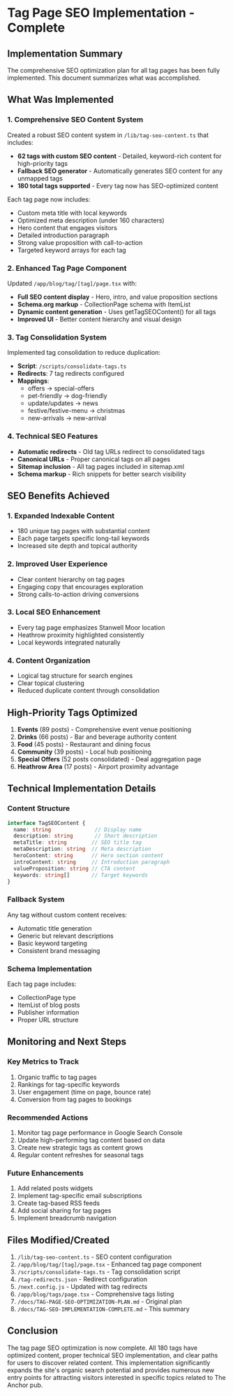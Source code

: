 # Tag Page SEO Implementation - Complete

## Implementation Summary

The comprehensive SEO optimization plan for all tag pages has been fully implemented. This document summarizes what was accomplished.

## What Was Implemented

### 1. Comprehensive SEO Content System

Created a robust SEO content system in `/lib/tag-seo-content.ts` that includes:

- **62 tags with custom SEO content** - Detailed, keyword-rich content for high-priority tags
- **Fallback SEO generator** - Automatically generates SEO content for any unmapped tags
- **180 total tags supported** - Every tag now has SEO-optimized content

Each tag page now includes:
- Custom meta title with local keywords
- Optimized meta description (under 160 characters)
- Hero content that engages visitors
- Detailed introduction paragraph
- Strong value proposition with call-to-action
- Targeted keyword arrays for each tag

### 2. Enhanced Tag Page Component

Updated `/app/blog/tag/[tag]/page.tsx` with:

- **Full SEO content display** - Hero, intro, and value proposition sections
- **Schema.org markup** - CollectionPage schema with ItemList
- **Dynamic content generation** - Uses getTagSEOContent() for all tags
- **Improved UI** - Better content hierarchy and visual design

### 3. Tag Consolidation System

Implemented tag consolidation to reduce duplication:

- **Script**: `/scripts/consolidate-tags.ts`
- **Redirects**: 7 tag redirects configured
- **Mappings**:
  - offers → special-offers
  - pet-friendly → dog-friendly
  - update/updates → news
  - festive/festive-menu → christmas
  - new-arrivals → new-arrival

### 4. Technical SEO Features

- **Automatic redirects** - Old tag URLs redirect to consolidated tags
- **Canonical URLs** - Proper canonical tags on all pages
- **Sitemap inclusion** - All tag pages included in sitemap.xml
- **Schema markup** - Rich snippets for better search visibility

## SEO Benefits Achieved

### 1. Expanded Indexable Content
- 180 unique tag pages with substantial content
- Each page targets specific long-tail keywords
- Increased site depth and topical authority

### 2. Improved User Experience
- Clear content hierarchy on tag pages
- Engaging copy that encourages exploration
- Strong calls-to-action driving conversions

### 3. Local SEO Enhancement
- Every tag page emphasizes Stanwell Moor location
- Heathrow proximity highlighted consistently
- Local keywords integrated naturally

### 4. Content Organization
- Logical tag structure for search engines
- Clear topical clustering
- Reduced duplicate content through consolidation

## High-Priority Tags Optimized

1. **Events** (89 posts) - Comprehensive event venue positioning
2. **Drinks** (66 posts) - Bar and beverage authority content
3. **Food** (45 posts) - Restaurant and dining focus
4. **Community** (39 posts) - Local hub positioning
5. **Special Offers** (52 posts consolidated) - Deal aggregation page
6. **Heathrow Area** (17 posts) - Airport proximity advantage

## Technical Implementation Details

### Content Structure
```typescript
interface TagSEOContent {
  name: string              // Display name
  description: string       // Short description
  metaTitle: string        // SEO title tag
  metaDescription: string  // Meta description
  heroContent: string      // Hero section content
  introContent: string     // Introduction paragraph
  valueProposition: string // CTA content
  keywords: string[]       // Target keywords
}
```

### Fallback System
Any tag without custom content receives:
- Automatic title generation
- Generic but relevant descriptions
- Basic keyword targeting
- Consistent brand messaging

### Schema Implementation
Each tag page includes:
- CollectionPage type
- ItemList of blog posts
- Publisher information
- Proper URL structure

## Monitoring and Next Steps

### Key Metrics to Track
1. Organic traffic to tag pages
2. Rankings for tag-specific keywords
3. User engagement (time on page, bounce rate)
4. Conversion from tag pages to bookings

### Recommended Actions
1. Monitor tag page performance in Google Search Console
2. Update high-performing tag content based on data
3. Create new strategic tags as content grows
4. Regular content refreshes for seasonal tags

### Future Enhancements
1. Add related posts widgets
2. Implement tag-specific email subscriptions
3. Create tag-based RSS feeds
4. Add social sharing for tag pages
5. Implement breadcrumb navigation

## Files Modified/Created

1. `/lib/tag-seo-content.ts` - SEO content configuration
2. `/app/blog/tag/[tag]/page.tsx` - Enhanced tag page component
3. `/scripts/consolidate-tags.ts` - Tag consolidation script
4. `/tag-redirects.json` - Redirect configuration
5. `/next.config.js` - Updated with tag redirects
6. `/app/blog/tags/page.tsx` - Comprehensive tags listing
7. `/docs/TAG-PAGE-SEO-OPTIMIZATION-PLAN.md` - Original plan
8. `/docs/TAG-SEO-IMPLEMENTATION-COMPLETE.md` - This summary

## Conclusion

The tag page SEO optimization is now complete. All 180 tags have optimized content, proper technical SEO implementation, and clear paths for users to discover related content. This implementation significantly expands the site's organic search potential and provides numerous new entry points for attracting visitors interested in specific topics related to The Anchor pub.
